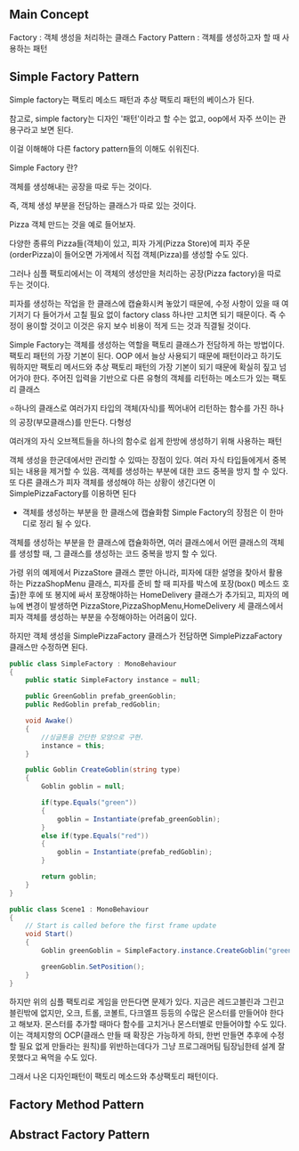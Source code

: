 ## Main Concept
Factory : 객체 생성을 처리하는 클래스
Factory Pattern : 객체를 생성하고자 할 때 사용하는 패턴


## Simple Factory Pattern
Simple factory는 팩토리 메소드 패턴과 추상 팩토리 패턴의 베이스가 된다.

참고로, simple factory는 디자인 '패턴'이라고 할 수는 없고, oop에서 자주 쓰이는 관용구라고 보면 된다.

이걸 이해해야 다른 factory pattern들의 이해도 쉬워진다.

 

Simple Factory 란?

객체를 생성해내는 공장을 따로 두는 것이다.

즉, 객체 생성 부분을 전담하는 클래스가 따로 있는 것이다. 

 

Pizza 객체 만드는 것을 예로 들어보자.

다양한 종류의 Pizza들(객체)이 있고, 피자 가게(Pizza Store)에 피자 주문(orderPizza)이 들어오면 가게에서 직접 객체(Pizza)를 생성할 수도 있다.

 

그러나 심플 팩토리에서는 이 객체의 생성만을 처리하는 공장(Pizza factory)을 따로 두는 것이다.

피자를 생성하는 작업을 한 클래스에 캡슐화시켜 놓았기 때문에, 수정 사항이 있을 때 여기저기 다 들어가서 고칠 필요 없이 factory class 하나만 고치면 되기 때문이다. 즉 수정이 용이할 것이고 이것은 유지 보수 비용이 적게 드는 것과 직결될 것이다.


Simple Factory는 객체를 생성하는 역할을 팩토리 클래스가 전담하게 하는 방법이다.
팩토리 패턴의 가장 기본이 된다.
OOP 에서 늘상 사용되기 때문에 패턴이라고 하기도 뭐하지만 팩토리 메서드와 추상 팩토리 패턴의 가장 기본이 되기 때문에 확실히 짚고 넘어가야 한다.
주어진 입력을 기반으로 다른 유형의 객체를 리턴하는 메소드가 있는 팩토리 클래스

⭐하나의 클래스로 여러가지 타입의 객체(자식)를 찍어내어 리턴하는 함수를 가진 하나의 공장(부모클래스)를 만든다. 다형성

여러개의 자식 오브젝트들을 하나의 함수로 쉽게 한방에 생성하기 위해 사용하는 패턴

객체 생성을 한군데에서만 관리할 수 있따는 장점이 있다.
여러 자식 타입들에게서 중복되는 내용을 제거할 수 있음.
객체를 생성하는 부분에 대한 코드 중복을 방지 할 수 있다.
 또 다른 클래스가 피자 객체를 생성해야 하는 상황이 생긴다면 이 SimplePizzaFactory를 이용하면 된다
 - 객체를 생성하는 부분을 한 클래스에 캡슐화함
Simple Factory의 장점은 이 한마디로 정리 될 수 있다.

객체를 생성하는 부분을 한 클래스에 캡슐화하면, 여러 클래스에서 어떤 클래스의 객체를 생성할 때, 그 클래스를 생성하는 코드 중복을 방지 할 수 있다.

가령 위의 예제에서 PizzaStore 클래스 뿐만 아니라, 피자에 대한 설명을 찾아서 활용하는 PizzaShopMenu 클래스, 피자를 준비 할 때 피자를 박스에 포장(box() 메소드 호출)한 후에 또 봉지에 싸서 포장해야하는 HomeDelivery 클래스가 추가되고, 피자의 메뉴에 변경이 발생하면 PizzaStore,PizzaShopMenu,HomeDelivery 세 클래스에서 피자 객체를 생성하는 부분을 수정해야하는 어려움이 있다.

하지만 객체 생성을 SimplePizzaFactory 클래스가 전담하면 SimplePizzaFactory 클래스만 수정하면 된다.

```c#
public class SimpleFactory : MonoBehaviour
{
    public static SimpleFactory instance = null;

    public GreenGoblin prefab_greenGoblin;
    public RedGoblin prefab_redGoblin;

    void Awake()
    {
        //싱글톤을 간단한 모양으로 구현.
        instance = this;
    }

    public Goblin CreateGoblin(string type)
    {
        Goblin goblin = null;

        if(type.Equals("green"))
        {
            goblin = Instantiate(prefab_greenGoblin);
        }
        else if(type.Equals("red"))
        {
            goblin = Instantiate(prefab_redGoblin);
        }

        return goblin;
    }
}
```

```c#
public class Scene1 : MonoBehaviour
{
    // Start is called before the first frame update
    void Start()
    {
        Goblin greenGoblin = SimpleFactory.instance.CreateGoblin("green");

        greenGoblin.SetPosition();
    }
}
```

하지만 위의 심플 팩토리로 게임을 만든다면 문제가 있다. 지금은 레드고블린과 그린고블린밖에 없지만, 오크, 트롤, 코볼트, 다크엘프 등등의 수많은 몬스터를 만들어야 한다고 해보자. 몬스터를 추가할 때마다 함수를 고치거나 몬스터별로 만들어야할 수도 있다. 이는 객체지향의 OCP(클래스 만들 때 확장은 가능하게 하되, 한번 만들면 추후에 수정할 필요 없게 만들라는 원칙)를 위반하는데다가 그냥 프로그래머팀 팀장님한테 설계 잘못했다고 욕먹을 수도 있다.

 

그래서 나온 디자인패턴이 팩토리 메소드와 추상팩토리 패턴이다.

## Factory Method Pattern

## Abstract Factory Pattern
